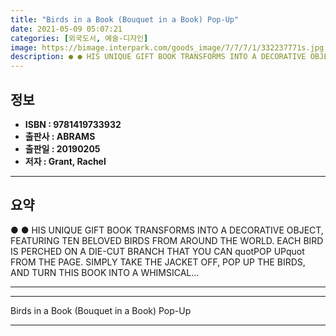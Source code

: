 ```yaml
---
title: "Birds in a Book (Bouquet in a Book) Pop-Up"
date: 2021-05-09 05:07:21
categories: [외국도서, 예술-디자인]
image: https://bimage.interpark.com/goods_image/7/7/7/1/332237771s.jpg
description: ● ● HIS UNIQUE GIFT BOOK TRANSFORMS INTO A DECORATIVE OBJECT, FEATURING TEN BELOVED BIRDS FROM AROUND THE WORLD. EACH BIRD IS PERCHED ON A DIE-CUT BRANCH THAT
---
```


## **정보**

- **ISBN : 9781419733932**
- **출판사 : ABRAMS**
- **출판일 : 20190205**
- **저자 : Grant, Rachel**

------



## **요약**

●  ●  HIS UNIQUE GIFT BOOK TRANSFORMS INTO A DECORATIVE OBJECT, FEATURING TEN BELOVED BIRDS FROM AROUND THE WORLD. EACH BIRD IS PERCHED ON A DIE-CUT BRANCH THAT YOU CAN quotPOP UPquot FROM THE PAGE. SIMPLY TAKE THE JACKET OFF, POP UP THE BIRDS, AND TURN THIS BOOK INTO A WHIMSICAL... 

------



------


Birds in a Book (Bouquet in a Book) Pop-Up 

------


